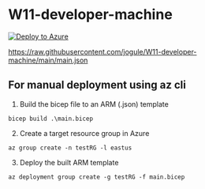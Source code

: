 # W11-developer-machine

[![Deploy to Azure](https://aka.ms/deploytoazurebutton)](https://portal.azure.com/#create/Microsoft.Template/uri/https%3A%2F%2Fraw.githubusercontent.com%2Fjogule%2FW11-developer-machine%2Fmain%2Fmain.json)

https://raw.githubusercontent.com/jogule/W11-developer-machine/main/main.json

## For manual deployment using az cli

1. Build the bicep file to an ARM (.json) template
```az cli
bicep build .\main.bicep
```
2. Create a target resource group in Azure
```az cli
az group create -n testRG -l eastus
```
3. Deploy the built ARM template
```az cli
az deployment group create -g testRG -f main.bicep
```
